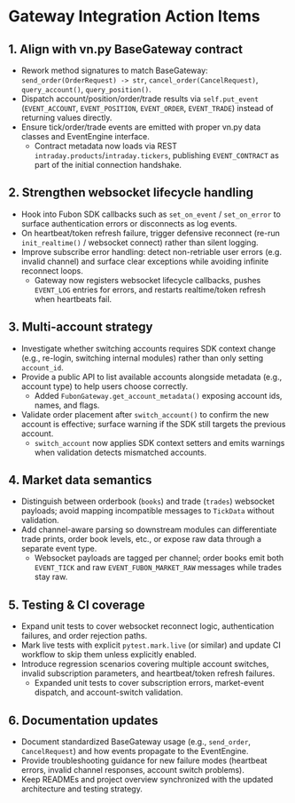 # Gateway Integration Action Items

## 1. Align with vn.py BaseGateway contract
- Rework method signatures to match BaseGateway: `send_order(OrderRequest) -> str`, `cancel_order(CancelRequest)`, `query_account()`, `query_position()`.
- Dispatch account/position/order/trade results via `self.put_event` (`EVENT_ACCOUNT`, `EVENT_POSITION`, `EVENT_ORDER`, `EVENT_TRADE`) instead of returning values directly.
- Ensure tick/order/trade events are emitted with proper vn.py data classes and EventEngine interface.
  - Contract metadata now loads via REST `intraday.products`/`intraday.tickers`, publishing `EVENT_CONTRACT` as part of the initial connection handshake.

## 2. Strengthen websocket lifecycle handling
- Hook into Fubon SDK callbacks such as `set_on_event` / `set_on_error` to surface authentication errors or disconnects as log events.
- On heartbeat/token refresh failure, trigger defensive reconnect (re-run `init_realtime()` / websocket connect) rather than silent logging.
- Improve subscribe error handling: detect non-retriable user errors (e.g. invalid channel) and surface clear exceptions while avoiding infinite reconnect loops.
  - Gateway now registers websocket lifecycle callbacks, pushes `EVENT_LOG` entries for errors, and restarts realtime/token refresh when heartbeats fail.

## 3. Multi-account strategy
- Investigate whether switching accounts requires SDK context change (e.g., re-login, switching internal modules) rather than only setting `account_id`.
- Provide a public API to list available accounts alongside metadata (e.g., account type) to help users choose correctly.
  - Added `FubonGateway.get_account_metadata()` exposing account ids, names, and flags.
- Validate order placement after `switch_account()` to confirm the new account is effective; surface warning if the SDK still targets the previous account.
  - `switch_account` now applies SDK context setters and emits warnings when validation detects mismatched accounts.

## 4. Market data semantics
- Distinguish between orderbook (`books`) and trade (`trades`) websocket payloads; avoid mapping incompatible messages to `TickData` without validation.
- Add channel-aware parsing so downstream modules can differentiate trade prints, order book levels, etc., or expose raw data through a separate event type.
  - Websocket payloads are tagged per channel; order books emit both `EVENT_TICK` and raw `EVENT_FUBON_MARKET_RAW` messages while trades stay raw.

## 5. Testing & CI coverage
- Expand unit tests to cover websocket reconnect logic, authentication failures, and order rejection paths.
- Mark live tests with explicit `pytest.mark.live` (or similar) and update CI workflow to skip them unless explicitly enabled.
- Introduce regression scenarios covering multiple account switches, invalid subscription parameters, and heartbeat/token refresh failures.
  - Expanded unit tests to cover subscription errors, market-event dispatch, and account-switch validation.

## 6. Documentation updates
- Document standardized BaseGateway usage (e.g., `send_order`, `CancelRequest`) and how events propagate to the EventEngine.
- Provide troubleshooting guidance for new failure modes (heartbeat errors, invalid channel responses, account switch problems).
- Keep READMEs and project overview synchronized with the updated architecture and testing strategy.
